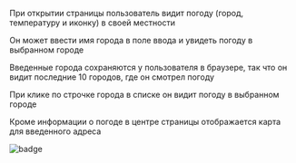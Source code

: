 При открытии страницы пользователь видит погоду (город, температуру и иконку) в своей местности

Он может ввести имя города в поле ввода и увидеть погоду в выбранном городе

Введенные города сохраняются у пользователя в браузере, так что он видит последние 10 городов, где он смотрел погоду

При клике по строчке города в списке он видит погоду в выбранном городе

Кроме информации о погоде в центре страницы отображается карта для введенного адреса

![badge](https://img.shields.io/coveralls/github/NikSt4798/js-weather?style=plastic)
